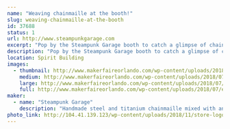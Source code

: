 ```yaml
---
name: "Weaving chainmaille at the booth!"
slug: weaving-chainmaille-at-the-booth
id: 37688
status: 1
url: http://www.steampunkgarage.com
excerpt: "Pop by the Steampunk Garage booth to catch a glimpse of chainmaille being constructed - one painstaking ring at a time!  Feel free to grill the maker on any chainmaille-related trivia while you're there.  "
description: "Pop by the Steampunk Garage booth to catch a glimpse of chainmaille being constructed - one painstaking ring at a time!  Feel free to grill the maker on any chainmaille-related trivia while you're there.  Jenifer has been weaving maille for over 15 years and has many offbeat and one-of-a-kind pieces of chainmaille unlike anything you've ever seen before.  She has an extensive knowledge base of the maille you've seen around the world: in museums, hotels, the movies, even in space!"
location: Spirit Building
images:
  - thumbnail: http://www.makerfaireorlando.com/wp-content/uploads/2018/07/etsy3.jpg
    medium: http://www.makerfaireorlando.com/wp-content/uploads/2018/07/etsy3.jpg
    large: http://www.makerfaireorlando.com/wp-content/uploads/2018/07/etsy3.jpg
    full: http://www.makerfaireorlando.com/wp-content/uploads/2018/07/etsy3.jpg
maker:
  - name: "Steampunk Garage"
    description: "Handmade steel and titanium chainmaille mixed with antique keys, clock parts, construction nails, and recycled stuff."
photo_link: http://104.41.139.123/wp-content/uploads/2018/11/store-logojpg-1024x1024.jpg
---
```

